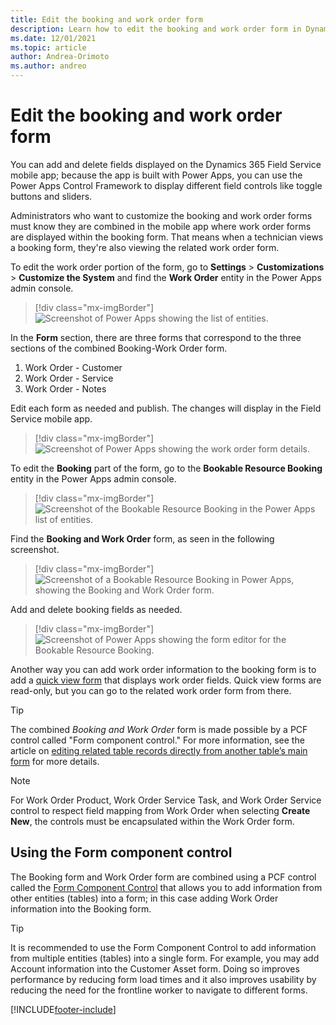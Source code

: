 ```yaml
---
title: Edit the booking and work order form
description: Learn how to edit the booking and work order form in Dynamics 365 Field Service.
ms.date: 12/01/2021
ms.topic: article
author: Andrea-Orimoto
ms.author: andreo
---
```


# Edit the booking and work order form

You can add and delete fields displayed on the Dynamics 365 Field Service mobile app; because the app is built with Power Apps, you can use the Power Apps Control Framework to display different field controls like toggle buttons and sliders.

Administrators who want to customize the booking and work order forms must know they are combined in the mobile app where work order forms are displayed within the booking form. That means when a technician views a booking form, they're also viewing the related work order form.

To edit the work order portion of the form, go to **Settings** > **Customizations** > **Customize the System** and find the **Work Order** entity in the Power Apps admin console.

> [!div class="mx-imgBorder"]
> ![Screenshot of Power Apps showing the list of entities.](../media/mobile-2020-admin-work-order-form.png)

In the **Form** section, there are three forms that correspond to the three sections of the combined Booking-Work Order form.

1. Work Order - Customer
2. Work Order - Service
3. Work Order - Notes

Edit each form as needed and publish. The changes will display in the Field Service mobile app.

> [!div class="mx-imgBorder"]
> ![Screenshot of Power Apps showing the work order form details.](../media/mobile-2020-admin-work-order-form-tabs.png)

To edit the **Booking** part of the form, go to the **Bookable Resource Booking** entity in the Power Apps admin console.

> [!div class="mx-imgBorder"]
> ![Screenshot of the Bookable Resource Booking in the Power Apps list of entities.](../media/mobile-2020-admin-booking-form.png)

Find the **Booking and Work Order** form, as seen in the following screenshot.

> [!div class="mx-imgBorder"]
> ![Screenshot of a Bookable Resource Booking in Power Apps, showing the Booking and Work Order form.](../media/mobile-2020-admin-booking-form-combined.png)

Add and delete booking fields as needed.

> [!div class="mx-imgBorder"]
> ![Screenshot of Power Apps showing the form editor for the Bookable Resource Booking.](../media/mobile-2020-admin-booking-form-combined-add-fields.png)

Another way you can add work order information to the booking form is to add a [quick view form](../customerengagement/on-premises/customize/create-edit-quick-view-forms.md) that displays work order fields. Quick view forms are read-only, but you can go to the related work order form from there.

>[!TIP] 
> The combined _Booking and Work Order_ form is made possible by a PCF control called "Form component control." For more information, see the article on
[editing related table records directly from another table’s main form](/powerapps/maker/model-driven-apps/form-component-control) for more details.

>[!NOTE]
> For Work Order Product, Work Order Service Task, and Work Order Service control to respect field mapping from Work Order when selecting **Create New**, the controls must be encapsulated within the Work Order form.

## Using the Form component control

The Booking form and Work Order form are combined using a PCF control called the [Form Component Control](/powerapps/maker/model-driven-apps/form-component-control) that allows you to add information from other entities (tables) into a form; in this case adding Work Order information into the Booking form.

>[!TIP]
> It is recommended to use the Form Component Control to add information from multiple entities (tables) into a single form. For example, you may add Account information into the Customer Asset form. Doing so improves performance by reducing form load times and it also improves usability by reducing the need for the frontline worker to navigate to different forms.

[!INCLUDE[footer-include](../../includes/footer-banner.md)]

